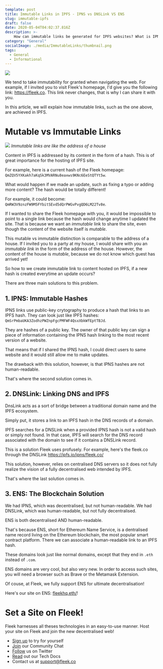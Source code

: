 ```yaml
---
template: post
title: Immutable Links in IPFS - IPNS vs DNSLink VS ENS
slug: immutable-ipfs
draft: false
date: 2020-05-04T04:02:37.816Z
description: >-
    How can immutable links be generated for IPFS websites? What is IPNS, DNS Link and ENS?
category: "General"
socialImage: ./media/ImmutableLinks/thumbnail.png
tags:
  - General
  - Informational
---
```


![](./media/ImmutableLinks/thumbnail.png)

We tend to take immutability for granted when navigating the web. For example, if I invited you to visit Fleek's homepage, I'd give you the following link: <https://fleek.co>. This link never changes, that is why I can share it with you.

In this article, we will explain how immutable links, such as the one above, are achieved in IPFS.

# Mutable vs Immutable Links
![](./media/ImmutableLinks/house.jpg)
*Immutable links are like the address of a house*

Content in IPFS is addressed by its content in the form of a hash. This is of great importance for the hosting of IPFS site. 

For example, here is a current hash of the Fleek homepage: `QmZQV5YXKakh7aKqSk3MVARNu8eaxws9KNc6EeStQTYt5w`.

What would happen if we made an update, such as fixing a typo or adding more content? The hash would be totally different!

For example, it could become: `QmRW3V9znzFW9M5FYbitSEvd5dQrPWGvPvgQD6LM22Tv8e`.

If I wanted to share the Fleek homepage with you, it would be impossible to point to a single link because the hash would change anytime I updated the site. That is because we want an *immutable* link to share the site, even though the content of the website itself is *mutable*.


This mutable vs immutable distinction is comparable to the address of a house. If I invited you to a party at my house, I would share with you an *immutable link* in the form of the address of the house. However, the content of the house is *mutable*, because we do not know which guest has arrived yet!

So how to we create immutable link to content hosted on IPFS, if a new hash is created everytime an update occurs?

There are three main solutions to this problem.

## 1. IPNS: Immutable Hashes
IPNS links use public-key crytography to produce a hash that links to an IPFS hash.
They can look just like IPFS hashes: `QmSrPmbaUKA3ZodhzPWZnpFgcPMFWF4QsxXbkWfEptTBJd`.

They are hashes of a public key. The owner of that public key can sign a piece of information containing the IPNS hash linking to the most recent version of a website.

That means that if I shared the IPNS hash, I could direct users to same website and it would still allow me to make updates.

The drawback with this solution, however, is that IPNS hashes are not human-readable. 

That's where the second solution comes in.

## 2. DNSLink: Linking DNS and IPFS
DnsLink acts as a sort of bridge between a traditional domain name and the IPFS ecosystem. 

Simply put, it stores a link to an IPFS hash in the DNS records of a domain.

IPFS searches for a DNSLink when a provided IPNS hash is not a valid hash or simply not found. In that case, IPFS will search for the DNS record associated with the domain to see if it contains a DNSLink record.

This is a solution Fleek uses profusely. For example, here's the fleek.co through the DNSLink <https://ipfs.io/ipns/fleek.co/>

This solution, however, relies on centralised DNS servers so it does not fully realize the vision of a fully decentralised web intended by IPFS.

That's where the last solution comes in.

## 3. ENS: The Blockchain Solution
We had IPNS, which was decentralised, but not human-readable.
We had DNSLink, which was human-readable, but not fully decentralised.

ENS is both decentralised AND human-readable.

That's because ENS, short for Ethereum Name Service, is a dentralised name record living on the Ethereum blockchain, the most popular smart contract platform. There we can associate a human-readable link to an IPFS hash.

These domains look just like normal domains, except that they end in `.eth` instead of `.com`.

ENS domains are very cool, but also very new.
In order to access such sites, you will need a browser such as Brave or the Metamask Extension.

Of couse, at Fleek, we fully support ENS for ultimate decentralisation!

Here's our site on ENS: [fleekhq.eth/](https://fleekhq.eth/)!

# Set a Site on Fleek!
Fleek harnesses all theses technologies in an easy-to-use manner.
Host your site on Fleek and join the new decentralised web!

* [Sign up](https://app.fleek.co) to try for yourself
* [Join](https://join.slack.com/t/fleek-public/shared_invite/zt-bxna7y1d-PbVdut4rgHt5jM6Zjg9g9A) our Community Chat
* [Follow](https://twitter.com/FleekHQ) us on Twitter
* [Read](https://docs.fleek.co/) out our Tech Docs
* Contact us at support@fleek.co 
